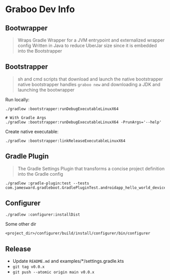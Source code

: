 # Graboo Dev Info

## Bootwrapper

> Wraps Gradle Wrapper for a JVM entrypoint and externalized wrapper config
> Written in Java to reduce UberJar size since it is embedded into the Bootstrapper

## Bootstrapper

> sh and cmd scripts that download and launch the native bootstrapper
> native bootstrapper handles `graboo new` and downloading a JDK and launching the bootwrapper

Run locally:
```
./gradlew :bootstrapper:runDebugExecutableLinuxX64

# With Gradle Args
./gradlew :bootstrapper:runDebugExecutableLinuxX64 -PrunArgs='--help'
```

Create native executable:
```
./gradlew :bootstrapper:linkReleaseExecutableLinuxX64
```

## Gradle Plugin

> The Gradle Settings Plugin that transforms a concise project definition into the Gradle config

```
./gradlew :gradle-plugin:test --tests com.jamesward.gradleboot.GradlePluginTest.androidapp_hello_world_device_test
```


## Configurer

```
./gradlew :configurer:installDist
```

Some other dir
```
<project_dir>/configurer/build/install/configurer/bin/configurer
```

## Release
- Update `README.md` and examples/*/settings.gradle.kts
- `git tag v0.0.x`
- `git push --atomic origin main v0.0.x`
